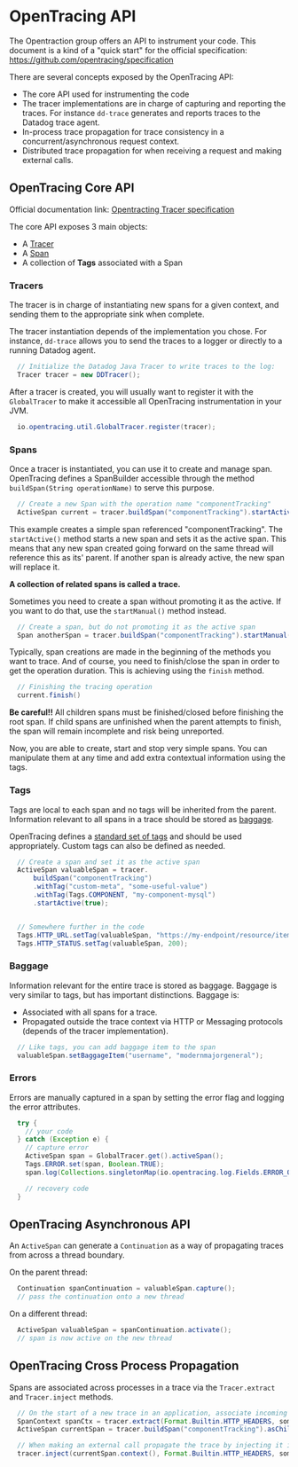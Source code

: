 # OpenTracing API


The Opentraction group offers an API to instrument your code. 
This document is a kind of a "quick start" for the official specification: https://github.com/opentracing/specification

There are several concepts exposed by the OpenTracing API:

* The core API used for instrumenting the code
* The tracer implementations are in charge of capturing and reporting the traces. For instance `dd-trace` generates and reports traces to the Datadog trace agent.
* In-process trace propagation for trace consistency in a concurrent/asynchronous request context.
* Distributed trace propagation for when receiving a request and making external calls.

 
## OpenTracing Core API

Official documentation link: [Opentracting Tracer specification](https://github.com/opentracing/specification/blob/master/specification.md)

The core API exposes 3 main objects:

* A [Tracer](https://github.com/opentracing/specification/blob/master/specification.md#tracer)
* A [Span](https://github.com/opentracing/specification/blob/master/specification.md#span) 
* A collection of **Tags** associated with a Span


### Tracers

The tracer is in charge of instantiating new spans for a given context, and sending them to the appropriate sink when complete.

The tracer instantiation depends of the implementation you chose. For instance, `dd-trace` allows you
to send the traces to a logger or directly to a running Datadog agent.

```java
  // Initialize the Datadog Java Tracer to write traces to the log:
  Tracer tracer = new DDTracer();
```

After a tracer is created, you will usually want to register it with the `GlobalTracer`
to make it accessible all OpenTracing instrumentation in your JVM.

```java
  io.opentracing.util.GlobalTracer.register(tracer);
```

### Spans
Once a tracer is instantiated, you can use it to create and manage span. OpenTracing defines a SpanBuilder
accessible through the method `buildSpan(String operationName)` to serve this purpose.

```java
  // Create a new Span with the operation name "componentTracking"
  ActiveSpan current = tracer.buildSpan("componentTracking").startActive(true);
```

This example creates a simple span referenced "componentTracking". The `startActive()` method starts a new span and sets it
as the active span. This means that any new span created going forward on the same thread will reference this as its' parent.
If another span is already active, the new span will replace it. 

**A collection of related spans is called a trace.**

Sometimes you need to create a span without promoting it as the active. If you want to do that, use the `startManual()`
 method instead.
   
```java
  // Create a span, but do not promoting it as the active span 
  Span anotherSpan = tracer.buildSpan("componentTracking").startManual();
```

Typically, span creations are made in the beginning of the methods you want to trace. 
And of course, you need to finish/close the span in order to get the operation duration.
This is achieving using the `finish` method.

```java
  // Finishing the tracing operation
  current.finish()
```

**Be careful!!** All children spans must be finished/closed before finishing the root span.
If child spans are unfinished when the parent attempts to finish, the span will remain incomplete and risk being unreported.


Now, you are able to create, start and stop very simple spans. 
You can manipulate them at any time and add extra contextual information using the tags.

### Tags

Tags are local to each span and no tags will be inherited from the parent. Information relevant to all spans in a trace
should be stored as [baggage](#baggage).

OpenTracing defines a [standard set of tags](https://github.com/opentracing/specification/blob/master/semantic_conventions.md#standard-span-tags-and-log-fields) and should be used appropriately.  Custom tags can also be defined as needed. 

```java
  // Create a span and set it as the active span
  ActiveSpan valuableSpan = tracer.
      buildSpan("componentTracking")
      .withTag("custom-meta", "some-useful-value")
      .withTag(Tags.COMPONENT, "my-component-mysql")
      .startActive(true);


  // Somewhere further in the code
  Tags.HTTP_URL.setTag(valuableSpan, "https://my-endpoint/resource/item");
  Tags.HTTP_STATUS.setTag(valuableSpan, 200);
```

### Baggage

Information relevant for the entire trace is stored as baggage. 
Baggage is very similar to tags, but has important distinctions.  Baggage is:
* Associated with all spans for a trace.
* Propagated outside the trace context via HTTP or Messaging protocols (depends of the tracer implementation). 

```java
  // Like tags, you can add baggage item to the span
  valuableSpan.setBaggageItem("username", "modernmajorgeneral");
```

### Errors

Errors are manually captured in a span by setting the error flag and logging the error attributes.

```java
  try {
    // your code
  } catch (Exception e) {
    // capture error
    ActiveSpan span = GlobalTracer.get().activeSpan();
    Tags.ERROR.set(span, Boolean.TRUE);
    span.log(Collections.singletonMap(io.opentracing.log.Fields.ERROR_OBJECT, e));

    // recovery code
  }
```

## OpenTracing Asynchronous API

An `ActiveSpan` can generate a `Continuation` as a way of propagating traces from across a thread boundary.

On the parent thread:
```java
  Continuation spanContinuation = valuableSpan.capture();
  // pass the continuation onto a new thread
```

On a different thread:
```java
  ActiveSpan valuableSpan = spanContinuation.activate();
  // span is now active on the new thread
```

## OpenTracing Cross Process Propagation

Spans are associated across processes in a trace via the `Tracer.extract` and `Tracer.inject` methods.

```java
  // On the start of a new trace in an application, associate incoming request with existing traces.
  SpanContext spanCtx = tracer.extract(Format.Builtin.HTTP_HEADERS, someTextMapInstance);
  ActiveSpan currentSpan = tracer.buildSpan("componentTracking").asChildOf(spanCtx).startActive(true);
```

```java
  // When making an external call propagate the trace by injecting it into the carrier...
  tracer.inject(currentSpan.context(), Format.Builtin.HTTP_HEADERS, someTextMapInstance);
```
